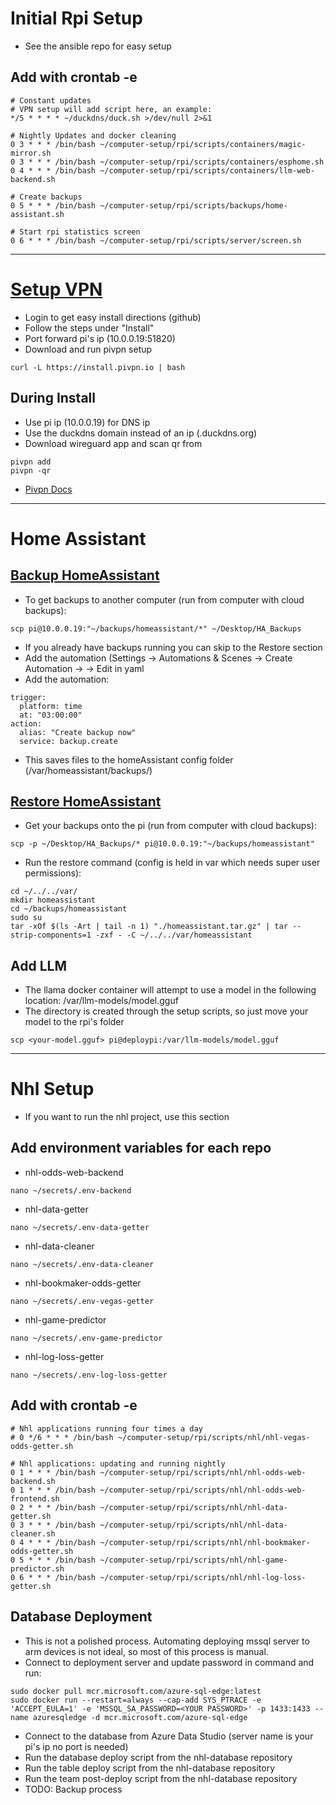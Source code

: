 # Initial Rpi Setup
+ See the ansible repo for easy setup

## Add with crontab -e

```
# Constant updates
# VPN setup will add script here, an example:
*/5 * * * * ~/duckdns/duck.sh >/dev/null 2>&1

# Nightly Updates and docker cleaning
0 3 * * * /bin/bash ~/computer-setup/rpi/scripts/containers/magic-mirror.sh
0 3 * * * /bin/bash ~/computer-setup/rpi/scripts/containers/esphome.sh
0 4 * * * /bin/bash ~/computer-setup/rpi/scripts/containers/llm-web-backend.sh

# Create backups
0 5 * * * /bin/bash ~/computer-setup/rpi/scripts/backups/home-assistant.sh

# Start rpi statistics screen
0 6 * * * /bin/bash ~/computer-setup/rpi/scripts/server/screen.sh
```
---

# [Setup VPN](https://www.duckdns.org/)

- Login to get easy install directions (github)
- Follow the steps under "Install"
- Port forward pi's ip (10.0.0.19:51820)
- Download and run pivpn setup

```
curl -L https://install.pivpn.io | bash
```
## During Install
- Use pi ip (10.0.0.19) for DNS ip
- Use the duckdns domain instead of an ip (<domain>.duckdns.org)
- Download wireguard app and scan qr from

```
pivpn add
pivpn -qr
```

- [Pivpn Docs](https://docs.pivpn.io/wireguard)

---

# Home Assistant

## [Backup HomeAssistant](https://www.home-assistant.io/integrations/backup/)

- To get backups to another computer (run from computer with cloud backups):

```
scp pi@10.0.0.19:"~/backups/homeassistant/*" ~/Desktop/HA_Backups
```

- If you already have backups running you can skip to the Restore section
- Add the automation (Settings -> Automations & Scenes -> Create Automation -> <Three dots> -> Edit in yaml
- Add the automation:

```
trigger:
  platform: time
  at: "03:00:00"
action:
  alias: "Create backup now"
  service: backup.create
```

- This saves files to the homeAssistant config folder (/var/homeassistant/backups/)

## [Restore HomeAssistant](https://www.home-assistant.io/integrations/backup/#restoring-a-backup)

- Get your backups onto the pi (run from computer with cloud backups):

```
scp -p ~/Desktop/HA_Backups/* pi@10.0.0.19:"~/backups/homeassistant"
```

- Run the restore command (config is held in var which needs super user permissions):

```
cd ~/../../var/
mkdir homeassistant
cd ~/backups/homeassistant
sudo su
tar -xOf $(ls -Art | tail -n 1) "./homeassistant.tar.gz" | tar --strip-components=1 -zxf - -C ~/../../var/homeassistant
```

## Add LLM
+ The llama docker container will attempt to use a model in the following location: /var/llm-models/model.gguf
+ The directory is created through the setup scripts, so just move your model to the rpi's folder
```
scp <your-model.gguf> pi@deploypi:/var/llm-models/model.gguf
```

---

# Nhl Setup

- If you want to run the nhl project, use this section

## Add environment variables for each repo

- nhl-odds-web-backend

```
nano ~/secrets/.env-backend
```

- nhl-data-getter

```
nano ~/secrets/.env-data-getter
```

- nhl-data-cleaner

```
nano ~/secrets/.env-data-cleaner
```

- nhl-bookmaker-odds-getter

```
nano ~/secrets/.env-vegas-getter
```

- nhl-game-predictor

```
nano ~/secrets/.env-game-predictor
```

- nhl-log-loss-getter

```
nano ~/secrets/.env-log-loss-getter
```

## Add with crontab -e

```
# Nhl applications running four times a day
# 0 */6 * * * /bin/bash ~/computer-setup/rpi/scripts/nhl/nhl-vegas-odds-getter.sh

# Nhl applications: updating and running nightly
0 1 * * * /bin/bash ~/computer-setup/rpi/scripts/nhl/nhl-odds-web-backend.sh
0 1 * * * /bin/bash ~/computer-setup/rpi/scripts/nhl/nhl-odds-web-frontend.sh
0 2 * * * /bin/bash ~/computer-setup/rpi/scripts/nhl/nhl-data-getter.sh
0 3 * * * /bin/bash ~/computer-setup/rpi/scripts/nhl/nhl-data-cleaner.sh
0 4 * * * /bin/bash ~/computer-setup/rpi/scripts/nhl/nhl-bookmaker-odds-getter.sh
0 5 * * * /bin/bash ~/computer-setup/rpi/scripts/nhl/nhl-game-predictor.sh
0 6 * * * /bin/bash ~/computer-setup/rpi/scripts/nhl/nhl-log-loss-getter.sh
```

## Database Deployment

- This is not a polished process. Automating deploying mssql server to arm devices is not ideal, so most of this process is manual.
- Connect to deployment server and update password in command and run:

```
sudo docker pull mcr.microsoft.com/azure-sql-edge:latest
sudo docker run --restart=always --cap-add SYS_PTRACE -e 'ACCEPT_EULA=1' -e 'MSSQL_SA_PASSWORD=<YOUR PASSWORD>' -p 1433:1433 --name azuresqledge -d mcr.microsoft.com/azure-sql-edge
```

- Connect to the database from Azure Data Studio (server name is your pi's ip no port is needed)
- Run the database deploy script from the nhl-database repository
- Run the table deploy script from the nhl-database repository
- Run the team post-deploy script from the nhl-database repository
- TODO: Backup process
